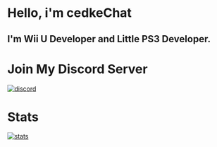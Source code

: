 # Hello, i'm cedkeChat
## I'm Wii U Developer and Little PS3 Developer.

# Join My Discord Server
[![discord](https://i.imgur.com/Zl0ZsS3.png)](https://discord.gg/Vs2tKsJeAZ)

# Stats
[![stats](https://github-readme-stats.vercel.app/api/top-langs?username=00cedke&hide=html,scss,stylus,blade,jupyter%20notebook,python,css,shell,batchfile,dockerfile,typescript&theme=algolia&show_icons=true)](https://github.com/00cedke)
